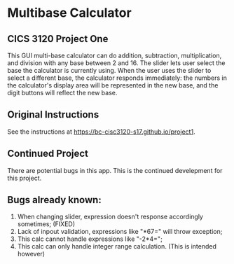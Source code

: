 # Multibase Calculator

## CICS 3120 Project One
This GUI multi-base calculator can do addition, subtraction, multiplication, and division 
with any base between 2 and 16. The slider lets user select the base the calculator is 
currently using. When the user uses the slider to select a different base, the calculator 
responds immediately: the numbers in the calculator's display area will be represented in
the new base, and the digit buttons will reflect the new base.

## Original Instructions
See the instructions at https://bc-cisc3120-s17.github.io/project1.

## Continued Project
There are potential bugs in this app. This is the continued develepment for this project.

## Bugs already known:
1. When changing slider, expression doesn't response accordingly sometimes; (FIXED)
2. Lack of inpout validation, expressions like "*67=" will throw exception;
3. This calc cannot handle expressions like "-2*4=";
4. This calc can only handle integer range calculation. (This is intended however)
